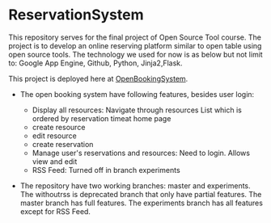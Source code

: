 # ReservationSystem
This repository serves for the final project of Open Source Tool course. The project is to develop an online reserving platform similar to open table using open source tools. The technology we used for now is as below but not limit to: Google App Engine, Github, Python, Jinja2,Flask. 

This project is deployed here at [OpenBookingSystem](https://open-booking-system.appspot.com/).

* The open booking system have following features, besides user login:

  * Display all resources: Navigate through resources List which is ordered by reservation timeat home page
  * create resource
  * edit resource
  * create reservation
  * Manage user's reservations and resources: Need to login. Allows view and edit
  * RSS Feed: Turned off in branch experiments

* The repository have two working branches: master and experiments. The withoutrss is deprecated branch that only have partial features. The master branch has full features. The experiments branch has all features except for RSS Feed.
